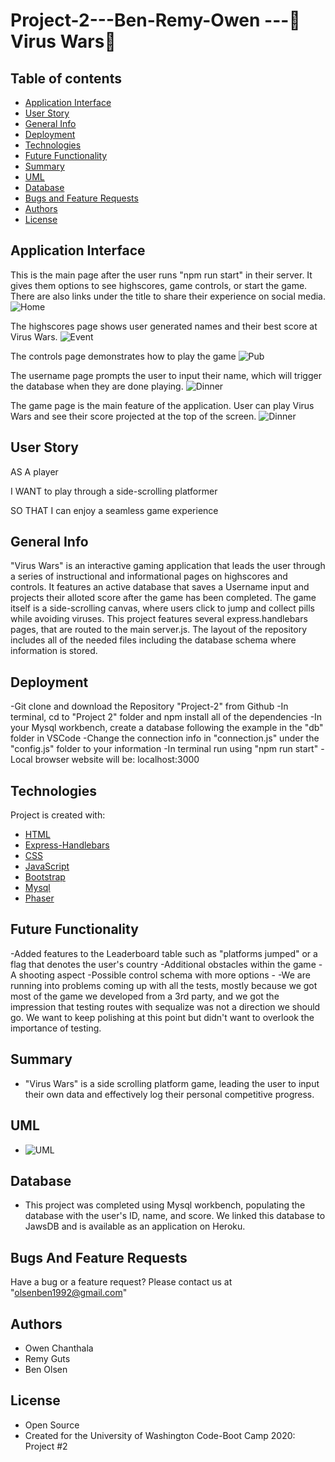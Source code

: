 # Project-2---Ben-Remy-Owen ---💊Virus Wars💊

## Table of contents

- [Application Interface](#Application-Interface)
- [User Story](#User-Story)
- [General Info](#General-Info)
- [Deployment](#Deployment)
- [Technologies](#Technologies)
- [Future Functionality](#Future-Functionality)
- [Summary](#Summary)
- [UML](#UML)
- [Database](#Database)
- [Bugs and Feature Requests](#Bugs-And-Feature-Requests)
- [Authors](#Authors)
- [License](#License)

## Application Interface

This is the main page after the user runs "npm run start" in their server. It gives them options to see highscores, game controls, or start the game. There are also links under the title to share their experience on social media.
![Home](assets/img/Virus-wars-main-screen)

The highscores page shows user generated names and their best score at Virus Wars.
![Event](img/guysevent.png)

The controls page demonstrates how to play the game
![Pub](img/guyspub.png)

The username page prompts the user to input their name, which will trigger the database when they are done playing.
![Dinner](img/girlsdinner.png)

The game page is the main feature of the application. User can play Virus Wars and see their score projected at the top of the screen.
![Dinner](img/girlsdinner.png)

## User Story

AS A player

I WANT to play through a side-scrolling platformer

SO THAT I can enjoy a seamless game experience

## General Info

"Virus Wars" is an interactive gaming application that leads the user through a series of instructional and informational pages on highscores and controls. It features an active database that saves a Username input and projects their alloted score after the game has been completed. The game itself is a side-scrolling canvas, where users click to jump and collect pills while avoiding viruses. This project features several express.handlebars pages, that are routed to the main server.js. The layout of the repository includes all of the needed files including the database schema where information is stored.

## Deployment

-Git clone and download the Repository "Project-2" from Github
-In terminal, cd to "Project 2" folder and npm install all of the dependencies
-In your Mysql workbench, create a database following the example in the "db" folder in VSCode
-Change the connection info in "connection.js" under the "config.js" folder to your information
-In terminal run using "npm run start"
-Local browser website will be: localhost:3000

## Technologies

Project is created with:

- [HTML](https://developer.mozilla.org/en-US/docs/Web/HTML)
- [Express-Handlebars](https://www.npmjs.com/package/express-handlebars)
- [CSS](https://developer.mozilla.org/en-US/docs/Web/CSS)
- [JavaScript](https://www.javascript.com/)
- [Bootstrap](https://getbootstrap.com/)
- [Mysql](https://www.mysql.com/)
- [Phaser](https://phaser.io/)

## Future Functionality

-Added features to the Leaderboard table such as "platforms jumped" or a flag that denotes the user's country
-Additional obstacles within the game
-A shooting aspect
-Possible control schema with more options -
-We are running into problems coming up with all the tests, mostly because we got most of the game we developed from a 3rd party, and we got the impression that testing routes with sequalize was not a direction we should go. We want to keep polishing at this point but didn't want to overlook the importance of testing.

## Summary

- "Virus Wars" is a side scrolling platform game, leading the user to input their own data and effectively log their personal competitive progress.

## UML

- ![UML](assets/img/UML.png)

## Database

- This project was completed using Mysql workbench, populating the database with the user's ID, name, and score. We linked this database to JawsDB and is available as an application on Heroku.

## Bugs And Feature Requests

Have a bug or a feature request? Please contact us at "olsenben1992@gmail.com"

## Authors

- Owen Chanthala
- Remy Guts
- Ben Olsen

## License

- Open Source
- Created for the University of Washington Code-Boot Camp 2020: Project #2
